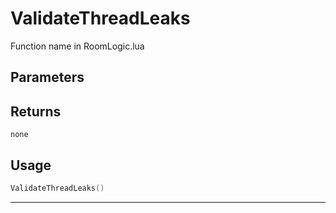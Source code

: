 # ValidateThreadLeaks

Function name in RoomLogic.lua

## Parameters

## Returns

`none`

## Usage

```lua
ValidateThreadLeaks()
```

---
